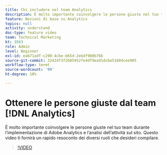 ```yaml
---
title: Chi includere nel team Analytics
description: È molto importante coinvolgere le persone giuste nel tuo team durante l’implementazione di Adobe Analytics e l’analisi dell’attività sul sito. Questo video ti fornirà un rapido resoconto dei diversi ruoli che desideri compilare.
feature: Nozioni di base su Analytics
topics: null
activity: understand
doc-type: feature video
team: Technical Marketing
kt: 3563
role: Admin
level: Beginner
exl-id: ea671adf-c290-4cbe-b65d-2ebdf980b76b
source-git-commit: 32424f3f2b05952fe4df9ea91dcbe51684cee905
workflow-type: tm+mt
source-wordcount: '99'
ht-degree: 10%

---
```


# Ottenere le persone giuste dal team [!DNL Analytics]

È molto importante coinvolgere le persone giuste nel tuo team durante l’implementazione di Adobe Analytics e l’analisi dell’attività sul sito. Questo video ti fornirà un rapido resoconto dei diversi ruoli che desideri compilare.

>[!VIDEO](https://video.tv.adobe.com/v/28756/?quality=12)
